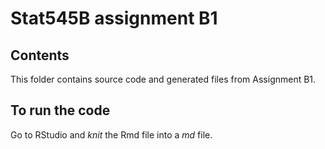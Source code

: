 # Stat545B assignment B1 

## Contents

This folder contains source code and generated files from Assignment B1.

## To run the code

Go to RStudio and *knit* the Rmd file into a *md* file.
